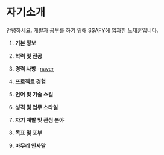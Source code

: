 # **자기소개**
안녕하세요. 개발자 공부를 하기 위해 SSAFY에 입과한 노재훈입니다.
1. **기본 정보**


2. **학력 및 전공**


3. **경력 사항**
    -[naver](https://www.naver.com)

4. **프로젝트 경험**


5. **언어 및 기술 스킬**


6. **성격 및 업무 스타일**


7. **자기 계발 및 관심 분야**

8. **목표 및 포부**


9. **마무리 인사말**

